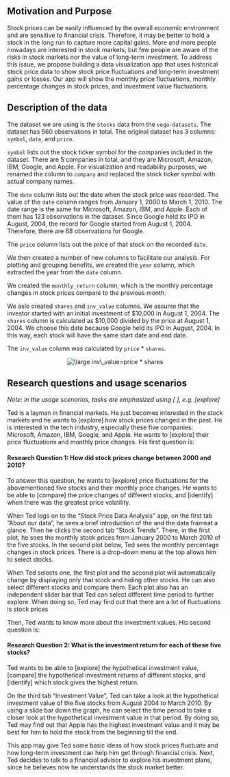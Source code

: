 ## Motivation and Purpose

Stock prices can be easily influenced by the overall economic environment and are sensitive to financial crisis. Therefore, it may be better to hold a stock in the long run to capture more capital gains. More and more people nowadays are interested in stock markets, but few people are aware of the risks in stock markets nor the value of long-term investment. To address this issue, we propose building a data visualization app that uses historical stock price data to show stock price fluctuations and long-term investment gains or losses. Our app will show the monthly price fluctuations, monthly percentage changes in stock prices, and investment value fluctuations. 

## Description of the data

The dataset we are using is the `Stocks` data from the `vega-datasets`. The dataset has 560 observations in total. The original dataset has 3 columns: `symbol`, `date`, and `price`.  
    
`symbol` lists out the stock ticker symbol for the companies included in the dataset. There are 5 companies in total, and they are Microsoft, Amazon, IBM, Google, and Apple. For visualization and readability purposes, we renamed the column to `company` and replaced the stock ticker symbol with actual company names.     
     
The `date` column lists out the date when the stock price was recorded. The value of the `date` column ranges from January 1, 2000 to March 1, 2010. The date range is the same for Microsoft, Amazon, IBM, and Apple. Each of them has 123 observations in the dataset. Since  Google held its IPO in August, 2004, the record for Google started from August 1, 2004. Therefore, there are 68 observations for Google.     
     
The `price` column lists out the price of that stock on the recorded `date`.    
    
We then created a number of new columns to facilitate our analysis. For plotting and grouping benefits, we created the `year` column, which extracted the year from the `date` column.     
   
We created the `monthly_return` column, which is the monthly percentage changes in stock prices compare to the previous month.      
     
We aslo created `shares` and `inv_value` columns. We assume that the investor started with an initial investment of $10,000 in August 1, 2004. The `shares` column is calculated as $10,000 divided by the price at August 1, 2004. We choose this date because Google held its IPO in August, 2004. In this way, each stock will have the same start date and end date.

The `inv_value` column was calculated by `price` * `shares`.   
<p style="text-align:center;"><img src="https://latex.codecogs.com/svg.latex?\inline&space;\large&space;inv\_value=price&space;*&space;shares" title="\large inv\_value=price * shares" />
   

## Research questions and usage scenarios

*Note: in the usage scenarios, tasks are emphasized using [ ], e.g. [explore]*

Ted is a layman in financial markets. He just becomes interested in the stock markets and he wants to [explore] how stock prices changed in the past. He is interested in the tech industry, especially these five companies: Microsoft, Amazon, IBM, Google, and Apple. He wants to [explore] their price fluctuations and monthly price changes. His first question is:

#### Research Question 1: How did stock prices change between 2000 and 2010? 

To answer this question, he wants to [explore] price fluctuations for the abovementioned five stocks and their monthly price changes. He wants to be able to [compare] the price changes of different stocks, and [identify] when there was the greatest price volatility. 

When Ted logs on to the “Stock Price Data Analysis” app, on the first tab ”About our data”, he sees a brief introduction of the and the data frameat a glance. Then he clicks the second tab “Stock Trends”. There, in the first plot, he sees the monthly stock prices from January 2000 to March 2010 of the five stocks. In the second plot below, Ted sees the monthly percentage changes in stock prices. There is a drop-down menu at the top allows him to select stocks.

When Ted selects one, the first plot and the second plot will automatically change by displaying only that stock and hiding other stocks. He can also select different stocks and compare them. Each plot also has an independent slider bar that Ted can select different time period to further explore. When doing so, Ted may find out that there are a lot of fluctuations is stock prices

Then, Ted wants to know more about the investment values. His second question is:     

#### Research Question 2: What is the investment return for each of these five stocks?

Ted wants to be able to [explore] the hypothetical investment value, [compare] the hypothetical investment returns of different stocks, and [identify] which stock gives the highest return.    
    
On the third tab “Investment Value”, Ted can take a look at the hypothetical investment value of the five stocks from August 2004 to March 2010. By using a slide bar down the graph, he can select the time period to take a closer look at the hypothetical investment value in that period. By doing so, Ted may find out that Apple has the highest investment value and it may be best for him to hold the stock from the beginning till the end.    
    
This app may give Ted some basic ideas of how stock prices fluctuate and how long-term investment can help him get through financial crisis. Next, Ted decides to talk to a financial advisor to explore his investment plans, since he believes now he understands the stock market better. 
